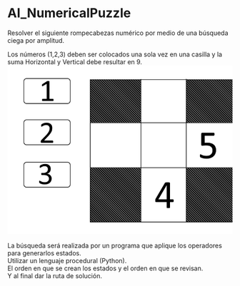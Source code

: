 # AI_NumericalPuzzle
Resolver el siguiente rompecabezas numérico por medio de una búsqueda ciega por amplitud.   

Los números (1,2,3) deben ser colocados una sola vez en una casilla y la suma Horizontal y Vertical debe resultar en 9.<br>
![Puzzle](https://github.com/andremarqueda1/AI_NumericalPuzzle/blob/main/Puzzle.png)


La búsqueda será realizada  por un programa que aplique los operadores para generarlos estados.  
Utilizar un lenguaje procedural (Python).   
El orden en que se crean los estados y el orden en que se revisan.  
Y al final dar la ruta de solución.
